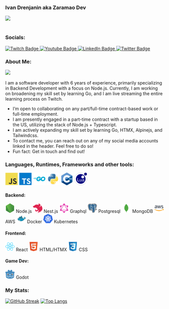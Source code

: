 ### Ivan Drenjanin aka Zaramao Dev
<div id="header">
<div>
<img src="https://media.giphy.com/media/v1.Y2lkPTc5MGI3NjExMTZvZ2RsMzFlYXE2ZTRqa3hldTlndDV6MmRlaXZieDdxdWlkZ2c1bSZlcD12MV9pbnRlcm5hbF9naWZfYnlfaWQmY3Q9cw/kJV3yFjaVYtlP0CMOR/giphy.gif" width="100"/>
  
</div>
<div>
<img src="https://komarev.com/ghpvc/?username=ivandrenjanin&style=flat-square&color=blue" alt=""/>
  
</div>

### Socials:
<div id="badges">
  <a href="https://www.twitch.tv/zaramao_dev">  
    <img src="https://img.shields.io/badge/Twitch-purple?style=for-the-badge&logo=twitch&logoColor=white" alt="Twitch Badge"/>
  </a>
  <a href="https://www.youtube.com/@zaramao">
    <img src="https://img.shields.io/badge/YouTube-red?style=for-the-badge&logo=youtube&logoColor=white" alt="Youtube Badge"/>
  </a>
  <a href="https://www.linkedin.com/in/ivan-drenjanin/">
    <img src="https://img.shields.io/badge/LinkedIn-blue?style=for-the-badge&logo=linkedin&logoColor=white" alt="LinkedIn Badge"/>
  </a>
  <a href="https://twitter.com/zaramao_dev">
    <img src="https://img.shields.io/badge/Twitter-blue?style=for-the-badge&logo=twitter&logoColor=white" alt="Twitter Badge"/>
  </a>

</div>
</div>
  
### About Me:
  <div>
    <img src="https://media.giphy.com/media/v1.Y2lkPTc5MGI3NjExdmo0cGszbjBxY2gwZGUwcXVjcDNkYTc3Y25vbGowMTd2anE1cmR2eCZlcD12MV9pbnRlcm5hbF9naWZfYnlfaWQmY3Q9Zw/xTiIzJSKB4l7xTouE8/giphy.gif" width="250px"/>
  </div>

I am a software developer with 6 years of experience, primarily specializing in Backend Development with a focus on Node.js. Currently, I am working on broadening my skill set by learning Go, and I am live streaming the entire learning process on Twitch.
- I’m open to collaborating on any part/full-time contract-based work or full-time employment.
- I am presently engaged in a part-time contract with a startup based in the US, utilizing the stack of Node.js + Typescript.
- I am actively expanding my skill set by learning Go, HTMX, Alpinejs, and Tailwindcss.
- To contact me, you can reach out on any of my social media accounts linked in the header. Feel free to do so!
- Fun fact: Get in touch and find out!

### Languages, Runtimes, Frameworks and other tools:
<img src="https://github.com/devicons/devicon/blob/master/icons/javascript/javascript-original.svg" width="40" />&nbsp;<img src="https://github.com/devicons/devicon/blob/master/icons/typescript/typescript-original.svg" width="40" />&nbsp;<img src="https://github.com/devicons/devicon/blob/master/icons/go/go-original-wordmark.svg" width="40" />&nbsp;<img src="https://github.com/devicons/devicon/blob/master/icons/python/python-original.svg" width="40" />&nbsp;<img src="https://github.com/devicons/devicon/blob/master/icons/cplusplus/cplusplus-original.svg" width="40" />&nbsp;<img src="https://github.com/devicons/devicon/blob/master/icons/lua/lua-original.svg" width="40" />&nbsp;

#### Backend:
<img src="https://github.com/devicons/devicon/blob/master/icons/nodejs/nodejs-original.svg" width="30" /> Node.js <img src="https://github.com/devicons/devicon/blob/master/icons/nestjs/nestjs-original.svg" width="30"/> Nest.js <img src="https://github.com/devicons/devicon/blob/master/icons/graphql/graphql-plain.svg" width="30" /> Graphql <img src="https://github.com/devicons/devicon/blob/master/icons/postgresql/postgresql-original.svg" width="30" /> Postgresql <img src="https://github.com/devicons/devicon/blob/master/icons/mongodb/mongodb-plain.svg" width="30" /> MongoDB <img src="https://github.com/devicons/devicon/blob/master/icons/amazonwebservices/amazonwebservices-original-wordmark.svg" width="30" /> AWS <img src="https://github.com/devicons/devicon/blob/master/icons/docker/docker-original.svg" width="30" /> Docker <img src="https://github.com/devicons/devicon/blob/master/icons/kubernetes/kubernetes-original.svg" width="30" /> Kubernetes

#### Frontend:
<img src="https://github.com/devicons/devicon/blob/master/icons/react/react-original.svg" width="30" /> React <img src="https://github.com/devicons/devicon/blob/master/icons/html5/html5-original.svg" width="30" /> HTML/HTMX <img src="https://github.com/devicons/devicon/blob/master/icons/css3/css3-original.svg" width="30" /> CSS

#### Game Dev:
<img src="https://github.com/devicons/devicon/blob/master/icons/godot/godot-original.svg" width="30" /> Godot

### My Stats:
[![GitHub Streak](https://github-readme-streak-stats.herokuapp.com?user=ivandrenjanin&theme=dark)](https://git.io/streak-stats)
[![Top Langs](https://github-readme-stats.vercel.app/api/top-langs/?username=ivandrenjanin&layout=compact&theme=vision-friendly-dark)](https://github.com/anuraghazra/github-readme-stats)
